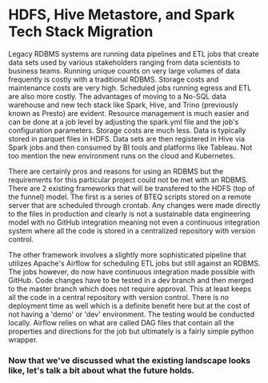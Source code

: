 # HDFS, Hive Metastore, and Spark Tech Stack Migration
Legacy RDBMS systems are running data pipelines and ETL jobs that create data sets used by various stakeholders ranging from data scientists to business teams. Running unique counts on very large volumes of data frequently is costly with a traditional RDBMS. Storage costs and maintenance costs are very high. Scheduled jobs running egress and ETL are also more costly. The advantages of moving to a No-SQL data warehouse and new tech stack like Spark, Hive, and Trino (previously known as Presto) are evident. Resource management is much easier and can be done at a job level by adjusting the spark.yml file and the job's configuration parameters. Storage costs are much less. Data is typically stored in parquet files in HDFS. Data sets are then registered in Hive via Spark jobs and then consumed by BI tools and platforms like Tableau. Not too mention the new environment runs on the cloud and Kubernetes. 

There are certainly pros and reasons for using an RDBMS but the requirements for this particular project could not be met with an RDBMS. There are 2 existing frameworks that will be transfered to the HDFS (top of the funnel) model. The first is a series of BTEQ scripts stored on a remote server that are scheduled through crontab. Any changes were made directly to the files in production and clearly is not a sustainable data engineering model with no GitHub integration meaning not even a continuous integration system where all the code is stored in a centralized repository with version control.

The other framework involves a slightly more sophisticated pipeline that utilizes Apache's Airflow for scheduling ETL jobs but still against an RDBMS. The jobs however, do now have continuous integration made possible with GitHub. Code changes have to be tested in a dev branch and then merged to the master branch which does not require approval. This at least keeps all the code in a central repository with version control. There is no deployment time as well which is a definite benefit here but at the cost of not having a 'demo' or 'dev' environment. The testing would be conducted locally. Airflow relies on what are called DAG files that contain all the properties and directions for the job but ultimately is a fairly simple python wrapper. 

### Now that we've discussed what the existing landscape looks like, let's talk a bit about what the future holds.


